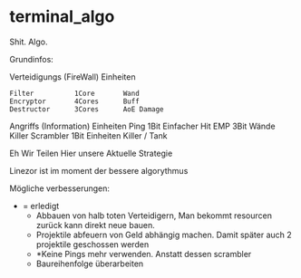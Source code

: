 # terminal_algo
Shit. Algo.

Grundinfos:

Verteidigungs (FireWall) Einheiten

    Filter          1Core       Wand
    Encryptor       4Cores      Buff
    Destructor      3Cores      AoE Damage

Angriffs (Information) Einheiten
    Ping            1Bit        Einfacher Hit
    EMP             3Bit        Wände Killer
    Scrambler       1Bit        Einheiten Killer / Tank


Eh Wir Teilen Hier unsere Aktuelle Strategie

Linezor ist im moment der bessere algorythmus

Mögliche verbesserungen:
* = erledigt
    - Abbauen von halb toten Verteidigern, Man bekommt resourcen zurück kann direkt neue bauen.
    - Projektile abfeuern von Geld abhängig machen. Damit später auch 2 projektile geschossen werden
    - *Keine Pings mehr verwenden. Anstatt dessen scrambler
    - Baureihenfolge überarbeiten